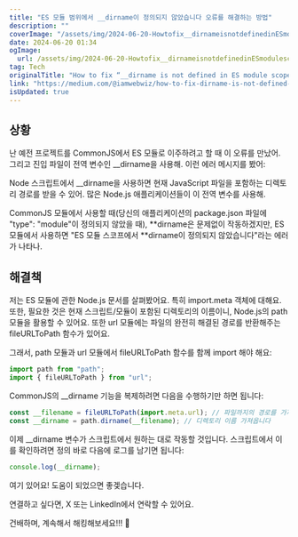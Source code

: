 ```yaml
---
title: "ES 모듈 범위에서 __dirname이 정의되지 않았습니다 오류를 해결하는 방법"
description: ""
coverImage: "/assets/img/2024-06-20-Howtofix__dirnameisnotdefinedinESmodulescope_0.png"
date: 2024-06-20 01:34
ogImage:
  url: /assets/img/2024-06-20-Howtofix__dirnameisnotdefinedinESmodulescope_0.png
tag: Tech
originalTitle: "How to fix “__dirname is not defined in ES module scope”"
link: "https://medium.com/@iamwebwiz/how-to-fix-dirname-is-not-defined-in-es-module-scope-34d94a86694d"
isUpdated: true
---
```


## 상황

난 예전 프로젝트를 CommonJS에서 ES 모듈로 이주하려고 할 때 이 오류를 만났어. 그리고 진입 파일이 전역 변수인 \_\_dirname을 사용해. 이런 에러 메시지를 봤어:

Node 스크립트에서 \_\_dirname을 사용하면 현재 JavaScript 파일을 포함하는 디렉토리 경로를 받을 수 있어. 많은 Node.js 애플리케이션들이 이 전역 변수를 사용해.

CommonJS 모듈에서 사용할 때(당신의 애플리케이션의 package.json 파일에 "type": "module"이 정의되지 않았을 때), **dirname은 문제없이 작동하겠지만, ES 모듈에서 사용하면 "ES 모듈 스코프에서 **dirname이 정의되지 않았습니다"라는 에러가 나타나.

<!-- seedividend - 사각형 -->

<ins class="adsbygoogle"
     style="display:block"
     data-ad-client="ca-pub-4877378276818686"
     data-ad-slot="1898504329"
     data-ad-format="auto"
     data-full-width-responsive="true"></ins>

<script>
     (adsbygoogle = window.adsbygoogle || []).push({});
</script>

## 해결책

저는 ES 모듈에 관한 Node.js 문서를 살펴봤어요. 특히 import.meta 객체에 대해요. 또한, 필요한 것은 현재 스크립트/모듈이 포함된 디렉토리의 이름이니, Node.js의 path 모듈을 활용할 수 있어요. 또한 url 모듈에는 파일의 완전히 해결된 경로를 반환해주는 fileURLToPath 함수가 있어요.

그래서, path 모듈과 url 모듈에서 fileURLToPath 함수를 함께 import 해야 해요:

```js
import path from "path";
import { fileURLToPath } from "url";
```

<!-- seedividend - 사각형 -->

<ins class="adsbygoogle"
     style="display:block"
     data-ad-client="ca-pub-4877378276818686"
     data-ad-slot="1898504329"
     data-ad-format="auto"
     data-full-width-responsive="true"></ins>

<script>
     (adsbygoogle = window.adsbygoogle || []).push({});
</script>

CommonJS의 \_\_dirname 기능을 복제하려면 다음을 수행하기만 하면 됩니다:

```js
const __filename = fileURLToPath(import.meta.url); // 파일까지의 경로를 가져옵니다
const __dirname = path.dirname(__filename); // 디렉토리 이름 가져옵니다
```

이제 \_\_dirname 변수가 스크립트에서 원하는 대로 작동할 것입니다. 스크립트에서 이를 확인하려면 정의 바로 다음에 로그를 남기면 됩니다:

```js
console.log(__dirname);
```

<!-- seedividend - 사각형 -->

<ins class="adsbygoogle"
     style="display:block"
     data-ad-client="ca-pub-4877378276818686"
     data-ad-slot="1898504329"
     data-ad-format="auto"
     data-full-width-responsive="true"></ins>

<script>
     (adsbygoogle = window.adsbygoogle || []).push({});
</script>

여기 있어요! 도움이 되었으면 좋겣습니다.

연결하고 싶다면, X 또는 LinkedIn에서 연락할 수 있어요.

건배하며, 계속해서 해킹해보세요!!! 🥂
